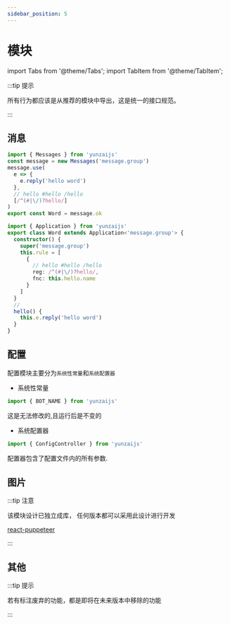 ```yaml
---
sidebar_position: 5
---
```


# 模块

import Tabs from '@theme/Tabs';
import TabItem from '@theme/TabItem';

:::tip 提示

所有行为都应该是从推荐的模块中导出，这是统一的接口规范。

:::

## 消息

<Tabs>
  <TabItem value="apple" label="函数应用" default>

```ts title="./message.ts"
import { Messages } from 'yunzaijs'
const message = new Messages('message.group')
message.use(
  e => {
    e.reply('hello word')
  },
  // hello #hello /hello
  [/^(#|\/)?hello/]
)
export const Word = message.ok
```

  </TabItem>
  <TabItem value="orange" label="类应用">

```ts title="./message.ts"
import { Application } from 'yunzaijs'
export class Word extends Application<'message.group'> {
  constructor() {
    super('message.group')
    this.rule = [
      {
        // hello #hello /hello
        reg: /^(#|\/)?hello/,
        fnc: this.hello.name
      }
    ]
  }
  //
  hello() {
    this.e.reply('hello word')
  }
}
```

  </TabItem>
</Tabs>

## 配置

配置模块主要分为`系统性常量`和`系统配置器`

- 系统性常量

```ts
import { BOT_NAME } from 'yunzaijs'
```

这是无法修改的,且运行后是不变的

- 系统配置器

```ts
import { ConfigController } from 'yunzaijs'
```

配置器包含了配置文件内的所有参数.

## 图片

:::tip 注意

该模块设计已独立成库，
任何版本都可以采用此设计进行开发

[react-puppeteer](https://github.com/lemonade-lab/react-puppeteer)

:::

## 其他

:::tip 提示

若有标注废弃的功能，都是即将在未来版本中移除的功能

:::
